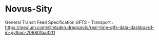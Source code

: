 # Novus-Sity

General Transit Feed Specification GFTS - Transport :
https://medium.com/@mladen.dragicevic/real-time-gtfs-data-dashboard-in-python-209801ba32f1
